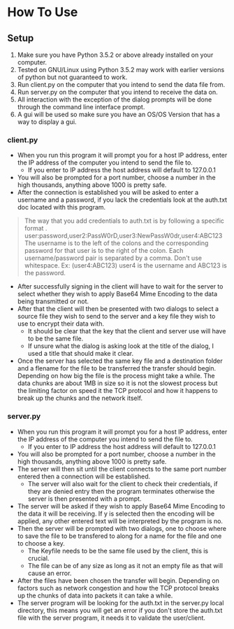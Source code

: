# __How To Use__

## Setup

1. Make sure you have Python 3.5.2 or above already installed on your computer.
1. Tested on GNU/Linux using Python 3.5.2 may work with earlier versions of
python but not guaranteed to work.  
1. Run client.py on the computer that you intend to send the data file from.
1. Run server.py on the computer that you intend to receive the data on.
1. All interaction with the exception of the dialog prompts will be done
through the command line interface prompt.
1. A gui will be used so make sure you have an OS/OS Version that has a way
to display a gui. 

### client.py
  - When you run this program it will prompt you for a host IP address, enter
  the IP address of the computer you intend to send the file to.
    - If you enter to IP address the host address will default to 127.0.0.1
  - You will also be prompted for a port number, choose a number in the high
  thousands, anything above 1000 is pretty safe.
  - After the connection is established you will be asked to enter a username
  and a password, if you lack the credentials look at the auth.txt doc located
  with this program.
  > The way that you add credentials to auth.txt is by following a specific format
  . user:password,user2:PassW0rD,user3:NewPassW0dr,user4:ABC123
  The username is to the left of the colons and the corresponding password for
  that user is to the right of the colon. Each username/password pair is separated
  by a comma. Don't use whitespace. Ex: (user4:ABC123) user4 is the username and
  ABC123 is the password.

- After successfully signing in the client will have to wait for the server to
select whether they wish to apply Base64 Mime Encoding to the data being transmitted
or not.
- After that the client will then be presented with two dialogs to select a source
file they wish to send to the server and a key file they wish to use to encrypt their
data with.
  - It should be clear that the key that the client and server use will have to be
  the same file.
  - If unsure what the dialog is asking look at the title of the dialog, I used a
  title that should make it clear.
- Once the server has selected the same key file and a destination folder and a flename
for the file to be transferred the transfer should begin. Depending on how big the file
is the process might take a while. The data chunks are about 1MB in size so it is not
the slowest process but the limiting factor on speed it the TCP protocol and how it
happens to break up the chunks and the network itself.

### server.py
  - When you run this program it will prompt you for a host IP address, enter the IP address of the computer you intend to send the file to.
    - If you enter to IP address the host address will default to 127.0.0.1
  - You will also be prompted for a port number, choose a number in the high thousands, anything above 1000 is pretty safe.
  - The server will then sit until the client connects to the same port number entered
  then a connection will be established.
    - The server will also wait for the client to check their credentials, if they are
    denied entry then the program terminates otherwise the server is then presented with
    a prompt.
  - The server will be asked if they wish to apply Base64 Mime Encoding to the data
  it will be receiving. If y is selected then the encoding will be applied, any other
  entered text will be interpreted by the program is no.
  - Then the server will be prompted with two dialogs, one to choose where to save the
  file to be transfered to along for a name for the file and one to choose a key.
    - The Keyfile needs to be the same file used by the client, this is crucial.
    - The file can be of any size as long as it not an empty file as that will cause
    an error.
  - After the files have been chosen the transfer will begin. Depending on factors
  such as network congestion and how the TCP protocol breaks up the chunks of data
  into packets it can take a while.
  - The server program will be looking for the auth.txt in the server.py local
  directory, this means you will get an error if you don't store the auth.txt file
  with the server program, it needs it to validate the user/client.
